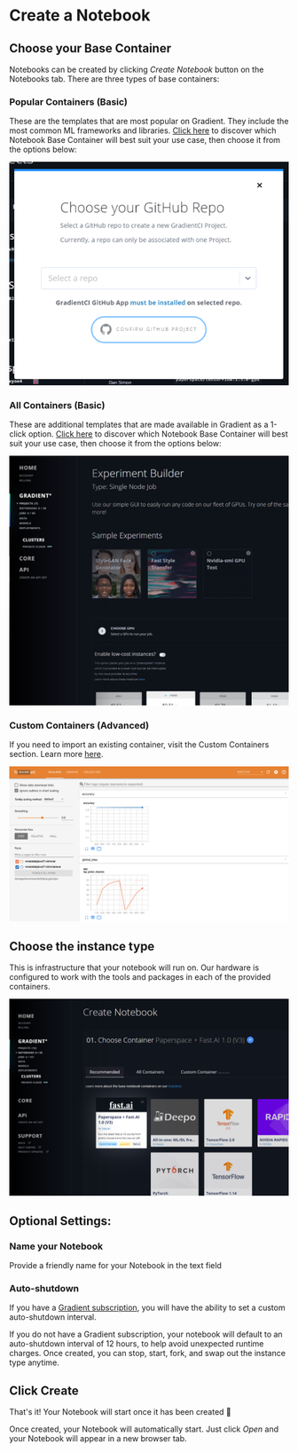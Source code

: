 # Create a Notebook

## Choose your Base Container

Notebooks can be created by clicking _Create Notebook_ button on the Notebooks tab.  There are three types of base containers:

### Popular Containers \(Basic\)

These are the templates that are most popular on Gradient.  They include the most common ML frameworks and libraries.  [Click here](notebook-containers/) to discover which Notebook Base Container will best suit your use case, then choose it from the options below:

![](../.gitbook/assets/image%20%2844%29.png)

### All Containers \(Basic\)

These are additional templates that are made available in Gradient as a 1-click option.  [Click here](notebook-containers/) to discover which Notebook Base Container will best suit your use case, then choose it from the options below:

![](../.gitbook/assets/image%20%283%29.png)

### Custom Containers \(Advanced\)

If you need to import an existing container, visit the Custom Containers section. Learn more [here](notebook-containers/).

![](../.gitbook/assets/image%20%2840%29.png)

## Choose the instance type

This is infrastructure that your notebook will run on. Our hardware is configured to work with the tools and packages in each of the provided containers.

![](../.gitbook/assets/image%20%2831%29.png)

## Optional Settings:

### Name your Notebook

Provide a friendly name for your Notebook in the text field

### Auto-shutdown

If you have a [Gradient subscription](https://gradient.paperspace.com/pricing), you will have the ability to set a custom auto-shutdown interval. 

If you do not have a Gradient subscription, your notebook will default to an auto-shutdown interval of 12 hours, to help avoid unexpected runtime charges. Once created, you can stop, start, fork, and swap out the instance type anytime. 

## Click Create

That's it! Your Notebook will start once it has been created 🚀

Once created, your Notebook will automatically start.  Just click _Open_ and your Notebook will appear in a new browser tab.

